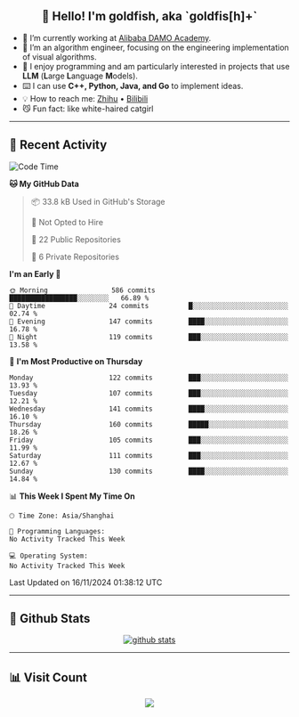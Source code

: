 
<h2 align="center">👋 Hello! I'm goldfish, aka `goldfis[h]+`</h2>

- 📍 I’m currently working at [Alibaba DAMO Academy](https://damo.alibaba.com/).  
- 🌱 I’m an algorithm engineer, focusing on the engineering implementation of visual algorithms.  
- 💬 I enjoy programming and am particularly interested in projects that use **LLM** (**L**arge **L**anguage **M**odels).   
- ⌨️ I can use **C++, Python, Java, and Go** to implement ideas.  
- 💡 How to reach me: [Zhihu](https://www.zhihu.com/people/goldfishh) • [Bilibili](https://space.bilibili.com/11349246)  
- 😼 Fun fact: like white-haired catgirl  

-------

## 🔧 Recent Activity

<!--START_SECTION:waka-->
![Code Time](http://img.shields.io/badge/Code%20Time-88%20hrs%2017%20mins-blue)

**🐱 My GitHub Data** 

> 📦 33.8 kB Used in GitHub's Storage 
 > 
> 🚫 Not Opted to Hire
 > 
> 📜 22 Public Repositories 
 > 
> 🔑 6 Private Repositories 
 > 
**I'm an Early 🐤** 

```text
🌞 Morning                586 commits         █████████████████░░░░░░░░   66.89 % 
🌆 Daytime                24 commits          █░░░░░░░░░░░░░░░░░░░░░░░░   02.74 % 
🌃 Evening                147 commits         ████░░░░░░░░░░░░░░░░░░░░░   16.78 % 
🌙 Night                  119 commits         ███░░░░░░░░░░░░░░░░░░░░░░   13.58 % 
```
📅 **I'm Most Productive on Thursday** 

```text
Monday                   122 commits         ███░░░░░░░░░░░░░░░░░░░░░░   13.93 % 
Tuesday                  107 commits         ███░░░░░░░░░░░░░░░░░░░░░░   12.21 % 
Wednesday                141 commits         ████░░░░░░░░░░░░░░░░░░░░░   16.10 % 
Thursday                 160 commits         █████░░░░░░░░░░░░░░░░░░░░   18.26 % 
Friday                   105 commits         ███░░░░░░░░░░░░░░░░░░░░░░   11.99 % 
Saturday                 111 commits         ███░░░░░░░░░░░░░░░░░░░░░░   12.67 % 
Sunday                   130 commits         ████░░░░░░░░░░░░░░░░░░░░░   14.84 % 
```


📊 **This Week I Spent My Time On** 

```text
🕑︎ Time Zone: Asia/Shanghai

💬 Programming Languages: 
No Activity Tracked This Week

💻 Operating System: 
No Activity Tracked This Week
```


 Last Updated on 16/11/2024 01:38:12 UTC
<!--END_SECTION:waka-->

-------

## 📆 Github Stats

<p align="center">
    <a href="https://github.com/anuraghazra/github-readme-stats">
      <img src="https://github-readme-stats.vercel.app/api?username=goldfishh&show_icons=true&theme=dracula" alt="github stats" />
    </a>
</p>

-------

## 📊 Visit Count

<p align="center">
  <a href="https://count.getloli.com/"><img src="https://count.getloli.com/get/@:goldfishh?theme=rule34"></a>
</p>
